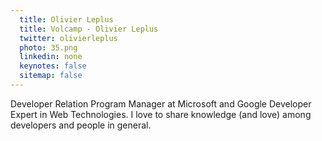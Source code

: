 ```yaml
---
  title: Olivier Leplus
  title: Volcamp - Olivier Leplus
  twitter: olivierleplus
  photo: 35.png
  linkedin: none
  keynotes: false
  sitemap: false
---
```

Developer Relation Program Manager at Microsoft and Google Developer Expert in Web Technologies. I love to share knowledge (and love) among developers and people in general.